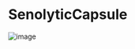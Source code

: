 # SenolyticCapsule
![image](https://github.com/user-attachments/assets/9c2af2d6-26af-46b1-96aa-4fc40d9aff10)
